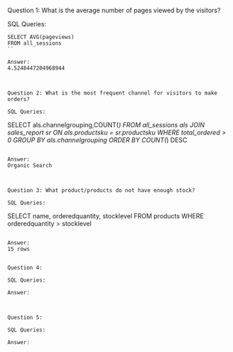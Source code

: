 Question 1: What is the average number of pages viewed by the visitors?

SQL Queries:

```
SELECT AVG(pageviews)
FROM all_sessions
``

Answer:
4.5248447204968944



Question 2: What is the most frequent channel for visitors to make orders? 

SQL Queries:
```
SELECT als.channelgrouping,COUNT(*)
FROM all_sessions als
JOIN sales_report sr ON als.productsku = sr.productsku
WHERE total_ordered > 0
GROUP BY als.channelgrouping
ORDER BY COUNT(*) DESC
```

Answer:
Organic Search



Question 3: What product/products do not have enough stock?

SQL Queries:
```
SELECT name, orderedquantity, stocklevel
FROM products
WHERE orderedquantity > stocklevel
```

Answer:
15 rows


Question 4: 

SQL Queries:

Answer:



Question 5: 

SQL Queries:

Answer:
